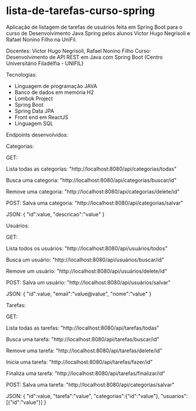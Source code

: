 # lista-de-tarefas-curso-spring
Aplicação de listagem de tarefas de usuários feita em Spring Boot para o curso de Desenvolvimento Java Spring pelos alunos Victor Hugo Negrisoli e Rafael Nonino Filho na UniFil.

Docentes: Victor Hugo Negrisoli, Rafael Nonino Filho 
Curso: Desenvolvimento de API REST em Java com Spring Boot (Centro Universitário Filadélfia - UNIFIL)

Tecnologias:
* Linguagem de programação JAVA
* Banco de dados em memória H2
* Lombok Project
* Spring Boot
* Spring Data JPA
* Front end em ReactJS
* Linguagem SQL

Endpoints desenvolvidos:

Categorias:

GET:

Lista todas as categorias:
"http://localhost:8080/api/categorias/todas"

Busca uma categoria:
"http://localhost:8080/api/categorias/buscar/id"

Remove uma categoria:
"http://localhost:8080/api/categorias/delete/id"

POST:
Salva uma categoria:
"http://localhost:8080/api/categorias/salvar"

JSON: { "id":value, "descricao":"value" }

Usuários:

GET:

Lista todos os usuários:
"http://localhost:8080/api/usuários/todos"

Busca um usuário:
"http://localhost:8080/api/usuários/buscar/id"

Remove um usuário:
"http://localhost:8080/api/usuários/delete/id"

POST:
Salva um usuário:
"http://localhost:8080/api/usuários/salvar"

JSON: { "id":value, "email":"value@value", "nome":"value" }


Tarefas:

GET:

Lista todas as tarefas:
"http://localhost:8080/api/tarefas/todas"

Busca uma tarefa:
"http://localhost:8080/api/tarefas/buscar/id"

Remove uma tarefa:
"http://localhost:8080/api/tarefas/delete/id"

Inicia uma tarefa:
"http://localhost:8080/api/tarefas/fazer/id"

Finaliza uma tarefa:
"http://localhost:8080/api/tarefas/finalizar/id"

POST:
Salva uma tarefa:
"http://localhost:8080/api/categorias/salvar"

JSON: { "id":value, "tarefa":"value", "categorias":{"id":"value"}, "usuarios":[{"id":"value"}] }
